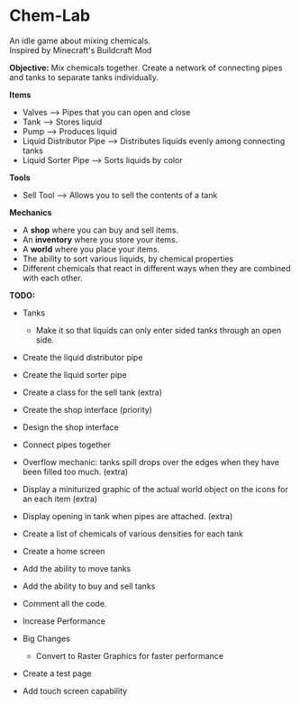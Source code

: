 # Chem-Lab


An idle game about mixing chemicals. <br>
Inspired by Minecraft's Buildcraft Mod

<strong>Objective:</strong>
Mix chemicals together. Create a network of connecting pipes and tanks to separate tanks individually.

<strong> Items </strong>
- Valves                  --> Pipes that you can open and close
- Tank                    --> Stores liquid
- Pump                    --> Produces liquid
- Liquid Distributor Pipe --> Distributes liquids evenly among connecting tanks
- Liquid Sorter Pipe      --> Sorts liquids by color


<strong> Tools </strong>
- Sell Tool               --> Allows you to sell the contents of a tank


<strong> Mechanics </strong>
- A <b>shop</b> where you can buy and sell items.
- An <b>inventory</b> where you store your items.
- A <b>world</b> where you place your items.
- The ability to sort various liquids, by chemical properties
- Different chemicals that react in different ways when they are combined with each other.


<strong> TODO:</strong>
- Tanks
  - Make it so that liquids can only enter sided tanks 
      through an open side.

- Create the liquid distributor pipe
- Create the liquid sorter pipe 
- Create a class for the sell tank (extra)
- Create the shop interface (priority)
- Design the shop interface
- Connect pipes together
- Overflow mechanic: tanks spill drops over the edges
  when they have been filled too much. (extra)
- Display a miniturized graphic of the actual world object on the icons
  for an each item (extra)
- Display opening in tank when pipes are attached. (extra)
- Create a list of chemicals of various densities for each tank
- Create a home screen 
- Add the ability to move tanks
- Add the ability to buy and sell tanks
- Comment all the code.
- Increase Performance
- Big Changes
  - Convert to Raster Graphics for faster performance
- Create a test page
- Add touch screen capability



